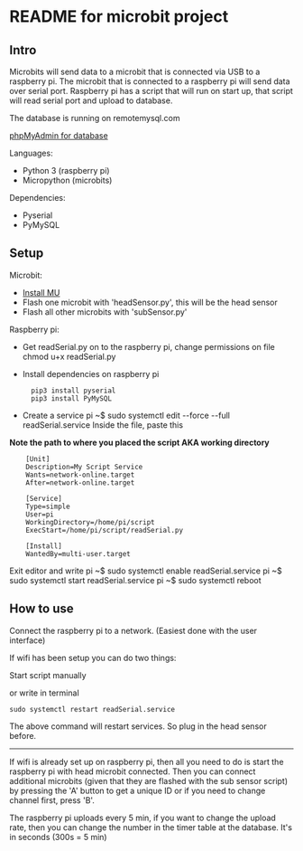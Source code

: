 README for microbit project
==

Intro
---
Microbits will send data to a microbit that is connected via USB to a raspberry pi.
The microbit that is connected to a raspberry pi will send data over serial port.
Raspberry pi has a script that will run on start up, that script will read serial port
and upload to database.

The database is running on remotemysql.com

[phpMyAdmin for database](https://remotemysql.com/phpmyadmin/)

Languages:
* Python 3 (raspberry pi)
* Micropython (microbits)

Dependencies:
* Pyserial
* PyMySQL


Setup
--

Microbit:

* [Install MU](https://codewith.mu/en/download)
* Flash one microbit with 'headSensor.py', this will be the head sensor
* Flash all other microbits with 'subSensor.py'

Raspberry pi:

* Get readSerial.py on to the raspberry pi, change permissions on file
        chmod u+x readSerial.py
* Install dependencies on raspberry pi

        pip3 install pyserial
        pip3 install PyMySQL

* Create a service
        pi ~$ sudo systemctl edit --force --full readSerial.service
Inside the file, paste this

**Note the path to where you placed the script AKA working directory**

        [Unit]
        Description=My Script Service
        Wants=network-online.target
        After=network-online.target

        [Service]
        Type=simple
        User=pi
        WorkingDirectory=/home/pi/script
        ExecStart=/home/pi/script/readSerial.py

        [Install]
        WantedBy=multi-user.target
Exit editor and write
        pi ~$ sudo systemctl enable readSerial.service
        pi ~$ sudo systemctl start readSerial.service
        pi ~$ sudo systemctl reboot

How to use
----
Connect the raspberry pi to a network. (Easiest done with the user interface)

If wifi has been setup you can do two things:

Start script manually

or write in terminal

    sudo systemctl restart readSerial.service
The above command will restart services. So plug in the head sensor before.
_____

If wifi is already set up on raspberry pi, then all you need to do is start the raspberry pi with head microbit connected.
Then you can connect additional microbits (given that they are flashed with the sub sensor script) by pressing the 'A' button to get a unique ID or if you need to change channel first, press 'B'.

The raspberry pi uploads every 5 min, if you want to change the upload rate, then you can change the number in the timer table at the database. It's in seconds (300s = 5 min)
